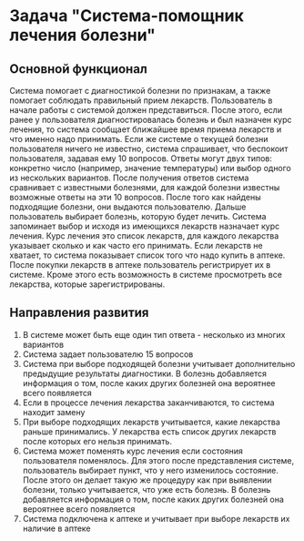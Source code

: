 # Задача "Система-помощник лечения болезни"

## Основной функционал
Система помогает с диагностикой болезни по признакам, а также помогает соблюдать правильный прием лекарств. Пользователь в начале работы с системой должен представиться. После этого, если ранее у пользователя диагностировалась болезнь и был назначен курс лечения, то система сообщает ближайшее время приема лекарств и что именно надо принимать. Если же системе о текущей болезни пользователя ничего не известно, система спрашивает, что беспокоит пользователя, задавая ему 10 вопросов. Ответы могут двух типов: конкретно число (например, значение температуры) или выбор одного из нескольких вариантов. После получения ответов система сравнивает с известными болезнями, для каждой болезни известны возможные ответы на эти 10 вопросов. После того как найдены подходящие болезни, они выдаются пользователю. Дальше пользователь выбирает болезнь, которую будет лечить. Система запоминает выбор и исходя из имеющихся лекарств назначает курс лечения. Курс лечения это список лекарств, для каждого лекарства указывает сколько и как часто его принимать. Если лекарств не хватает, то система показывает список того что надо купить в аптеке. После покупки лекарств в аптеке пользователь регистрирует их в системе. Кроме этого есть возможность в системе просмотреть все лекарства, которые зарегистрированы.

## Направления развития
1. В системе может быть еще один тип ответа - несколько из многих вариантов
2. Система задает пользователю 15 вопросов
3. Система при выборе подходящей болезни учитывает дополнительно предыдущие результаты диагностики. В болезнь добавляется информация о том, после каких других болезней она вероятнее всего появляется
4. Если в процессе лечения лекарства заканчиваются, то система находит замену
5. При выборе подходящих лекарств учитывается, какие лекарства раньше принимались. У лекарства есть список других лекарств после которых его нельзя принимать.
6. Система может поменять курс лечения если состояния пользователя поменялось. Для этого после представления системе, пользователь выбирает пункт, что у него изменилось состояние. После этого он делает такую же процедуру как при выявлении болезни, только учитывается, что уже есть болезнь. В болезнь добавляется информация о том, после каких других болезней она вероятнее всего появляется
7. Система подключена к аптеке и учитывает при выборе лекарств их наличие в аптеке
